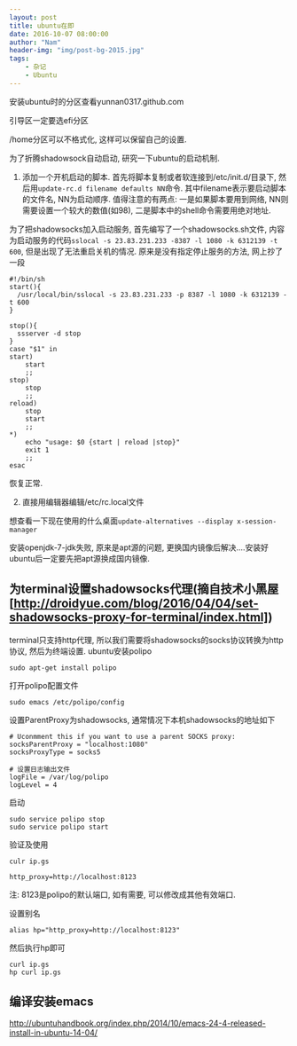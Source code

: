 ```yaml
---
layout: post
title: ubuntu在即
date: 2016-10-07 08:00:00
author: "Nam"
header-img: "img/post-bg-2015.jpg"
tags:
    - 杂记
    - Ubuntu
---
```


安装ubuntu时的分区查看yunnan0317.github.com

引导区一定要选efi分区

/home分区可以不格式化, 这样可以保留自己的设置.



为了折腾shadowsock自动启动, 研究一下ubuntu的启动机制.

1. 添加一个开机启动的脚本. 首先将脚本复制或者软连接到/etc/init.d/目录下, 然后用`update-rc.d filename defaults NN`命令. 其中filename表示要启动脚本的文件名, NN为启动顺序. 值得注意的有两点: 一是如果脚本要用到网络, NN则需要设置一个较大的数值(如98), 二是脚本中的shell命令需要用绝对地址.

为了把shadowsocks加入启动服务, 首先编写了一个shadowsocks.sh文件, 内容为启动服务的代码`sslocal -s 23.83.231.233 -8387 -l 1080 -k 6312139 -t 600`, 但是出现了无法重启关机的情况. 原来是没有指定停止服务的方法, 网上抄了一段

    #!/bin/sh
    start(){
      /usr/local/bin/sslocal -s 23.83.231.233 -p 8387 -l 1080 -k 6312139 -t 600
    }

    stop(){
      ssserver -d stop
    }
    case "$1" in
    start)
        start
        ;;
    stop)
        stop
        ;;
    reload)
        stop
        start
        ;;
    *)
        echo "usage: $0 {start | reload |stop}"
        exit 1
        ;;
    esac


恢复正常.

2. 直接用编辑器编辑/etc/rc.local文件


想查看一下现在使用的什么桌面`update-alternatives --display x-session-manager`


安装openjdk-7-jdk失败, 原来是apt源的问题, 更换国内镜像后解决....安装好ubuntu后一定要先把apt源换成国内镜像.


## 为terminal设置shadowsocks代理(摘自技术小黑屋[http://droidyue.com/blog/2016/04/04/set-shadowsocks-proxy-for-terminal/index.html])



terminal只支持http代理, 所以我们需要将shadowsocks的socks协议转换为http协议, 然后为终端设置.
ubuntu安装polipo

    sudo apt-get install polipo

打开polipo配置文件

    sudo emacs /etc/polipo/config

设置ParentProxy为shadowsocks, 通常情况下本机shadowsocks的地址如下

    # Uconmment this if you want to use a parent SOCKS proxy:
    socksParentProxy = "localhost:1080"
    socksProxyType = socks5

    # 设置日志输出文件
    logFile = /var/log/polipo
    logLevel = 4

启动

    sudo service polipo stop
    sudo service polipo start

验证及使用

    culr ip.gs

    http_proxy=http://localhost:8123

注: 8123是polipo的默认端口, 如有需要, 可以修改成其他有效端口.

设置别名

    alias hp="http_proxy=http://localhost:8123"

然后执行hp即可

    curl ip.gs
    hp curl ip.gs


## 编译安装emacs

http://ubuntuhandbook.org/index.php/2014/10/emacs-24-4-released-install-in-ubuntu-14-04/
